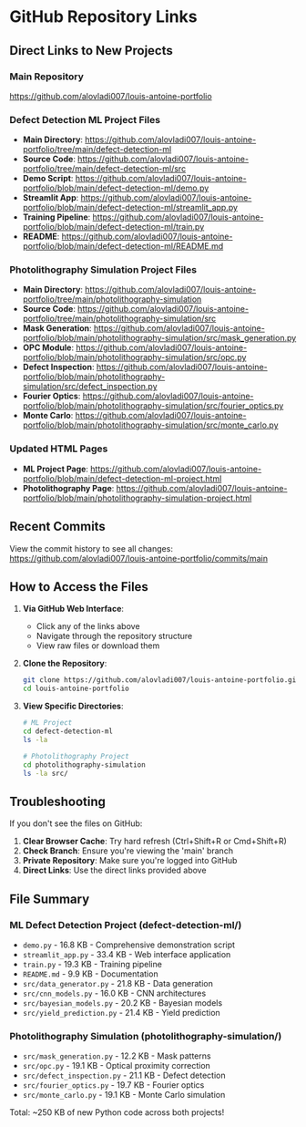 # GitHub Repository Links

## Direct Links to New Projects

### Main Repository
https://github.com/alovladi007/louis-antoine-portfolio

### Defect Detection ML Project Files
- **Main Directory**: https://github.com/alovladi007/louis-antoine-portfolio/tree/main/defect-detection-ml
- **Source Code**: https://github.com/alovladi007/louis-antoine-portfolio/tree/main/defect-detection-ml/src
- **Demo Script**: https://github.com/alovladi007/louis-antoine-portfolio/blob/main/defect-detection-ml/demo.py
- **Streamlit App**: https://github.com/alovladi007/louis-antoine-portfolio/blob/main/defect-detection-ml/streamlit_app.py
- **Training Pipeline**: https://github.com/alovladi007/louis-antoine-portfolio/blob/main/defect-detection-ml/train.py
- **README**: https://github.com/alovladi007/louis-antoine-portfolio/blob/main/defect-detection-ml/README.md

### Photolithography Simulation Project Files
- **Main Directory**: https://github.com/alovladi007/louis-antoine-portfolio/tree/main/photolithography-simulation
- **Source Code**: https://github.com/alovladi007/louis-antoine-portfolio/tree/main/photolithography-simulation/src
- **Mask Generation**: https://github.com/alovladi007/louis-antoine-portfolio/blob/main/photolithography-simulation/src/mask_generation.py
- **OPC Module**: https://github.com/alovladi007/louis-antoine-portfolio/blob/main/photolithography-simulation/src/opc.py
- **Defect Inspection**: https://github.com/alovladi007/louis-antoine-portfolio/blob/main/photolithography-simulation/src/defect_inspection.py
- **Fourier Optics**: https://github.com/alovladi007/louis-antoine-portfolio/blob/main/photolithography-simulation/src/fourier_optics.py
- **Monte Carlo**: https://github.com/alovladi007/louis-antoine-portfolio/blob/main/photolithography-simulation/src/monte_carlo.py

### Updated HTML Pages
- **ML Project Page**: https://github.com/alovladi007/louis-antoine-portfolio/blob/main/defect-detection-ml-project.html
- **Photolithography Page**: https://github.com/alovladi007/louis-antoine-portfolio/blob/main/photolithography-simulation-project.html

## Recent Commits
View the commit history to see all changes:
https://github.com/alovladi007/louis-antoine-portfolio/commits/main

## How to Access the Files

1. **Via GitHub Web Interface**:
   - Click any of the links above
   - Navigate through the repository structure
   - View raw files or download them

2. **Clone the Repository**:
   ```bash
   git clone https://github.com/alovladi007/louis-antoine-portfolio.git
   cd louis-antoine-portfolio
   ```

3. **View Specific Directories**:
   ```bash
   # ML Project
   cd defect-detection-ml
   ls -la
   
   # Photolithography Project
   cd photolithography-simulation
   ls -la src/
   ```

## Troubleshooting

If you don't see the files on GitHub:

1. **Clear Browser Cache**: Try hard refresh (Ctrl+Shift+R or Cmd+Shift+R)
2. **Check Branch**: Ensure you're viewing the 'main' branch
3. **Private Repository**: Make sure you're logged into GitHub
4. **Direct Links**: Use the direct links provided above

## File Summary

### ML Defect Detection Project (defect-detection-ml/)
- `demo.py` - 16.8 KB - Comprehensive demonstration script
- `streamlit_app.py` - 33.4 KB - Web interface application
- `train.py` - 19.3 KB - Training pipeline
- `README.md` - 9.9 KB - Documentation
- `src/data_generator.py` - 21.8 KB - Data generation
- `src/cnn_models.py` - 16.0 KB - CNN architectures
- `src/bayesian_models.py` - 20.2 KB - Bayesian models
- `src/yield_prediction.py` - 21.4 KB - Yield prediction

### Photolithography Simulation (photolithography-simulation/)
- `src/mask_generation.py` - 12.2 KB - Mask patterns
- `src/opc.py` - 19.1 KB - Optical proximity correction
- `src/defect_inspection.py` - 21.1 KB - Defect detection
- `src/fourier_optics.py` - 19.7 KB - Fourier optics
- `src/monte_carlo.py` - 19.1 KB - Monte Carlo simulation

Total: ~250 KB of new Python code across both projects!